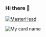 ### Hi there 👋
[![MasterHead](https://qu.ax/VfLmV.jpg)](https://github.com/Termux-tools-and-commands)

![My card name](https://cardivo.vercel.app/api?name=Termux-tools-and-commands%20&description=Hey%20You%20Welcome%20To%20My%20Profile%20🌠&image=https://qu.ax/VfLmV.jpg?q=tbn:ANd9GcR7aMC3bf4bg4l_nhYS2Un9FXbFYcB4T83Shjk8xSUZDh_D61LFpzbpeqLW&s=10?v=4&backgroundColor=%23e4f2f6&github=Termux-tools-and-commands-&)
